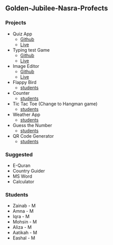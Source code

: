 ## Golden-Jubilee-Nasra-Profects

### Projects

- Quiz App
  - [Github](https://github.com/AzaanUllah-Khan/Math-Quiz)
  - [Live](https://math-quiz-azaan.netlify.app/)
- Typing test Game
  - [Github](https://github.com/AzaanUllah-Khan/Typing-Test-Game)
  - [Live](https://typost.netlify.app/)
- Image Editor
  - [Github](https://github.com/AzaanUllah-Khan/Image-Editor)
  - [Live](https://image-editor-azaan.netlify.app/)
- Flappy Bird
  - [students](link)
- Counter
  - [students](link)
- Tic Tac Toe (Change to Hangman game)
  - [students](link)
- Weather App
  - [students](link)
- Guess the Number
  - [students](link)
- QR Code Generator
  -  [students](link)
 
### Suggested

- E-Quran
- Country Guider
- MS Word
- Calculator
 
### Students

- Zainab - M
- Amna - M
- Iqra - M
- Mohsin - M
- Aliza - M
- Aatikah - M
- Eashal - M
